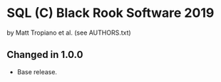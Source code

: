 SQL (C) Black Rook Software 2019 
=================================
by Matt Tropiano et al. (see AUTHORS.txt)


Changed in 1.0.0
----------------

- Base release.
